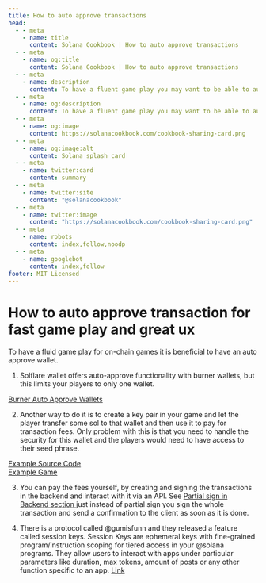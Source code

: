 ```yaml
---
title: How to auto approve transactions
head:
  - - meta
    - name: title
      content: Solana Cookbook | How to auto approve transactions
  - - meta
    - name: og:title
      content: Solana Cookbook | How to auto approve transactions
  - - meta
    - name: description
      content: To have a fluent game play you may want to be able to auto approve transactions
  - - meta
    - name: og:description
      content: To have a fluent game play you may want to be able to auto approve transactions
  - - meta
    - name: og:image
      content: https://solanacookbook.com/cookbook-sharing-card.png
  - - meta
    - name: og:image:alt
      content: Solana splash card
  - - meta
    - name: twitter:card
      content: summary
  - - meta
    - name: twitter:site
      content: "@solanacookbook"
  - - meta
    - name: twitter:image
      content: "https://solanacookbook.com/cookbook-sharing-card.png"
  - - meta
    - name: robots
      content: index,follow,noodp
  - - meta
    - name: googlebot
      content: index,follow
footer: MIT Licensed
---
```


# How to auto approve transaction for fast game play and great ux

To have a fluid game play for on-chain games it is beneficial to have an auto approve wallet. 

1. Solflare wallet offers auto-approve functionality with burner wallets, but this limits your players to only one wallet. 

[Burner Auto Approve Wallets](https://twitter.com/solflare_wallet/status/1625950688709644324)<br />

2. Another way to do it is to create a key pair in your game and let the player transfer some sol to that wallet and then use it to pay for transaction fees. Only problem with this is that you need to handle the security for this wallet and the players would need to have access to their seed phrase. 

[Example Source Code](https://github.com/Woody4618/SolPlay_Unity_SDK/blob/main/Assets/SolPlay/Scripts/Services/WalletHolderService.cs)<br />
[Example Game](https://solplay.de/SolHunter/index.html)<br />

3. You can pay the fees yourself, by creating and signing the transactions in the backend and interact with it via an API. See 
<a href="partial-sign-in-backend">Partial sign in Backend section </a> 
just instead of partial sign you sign the whole transaction and send a confirmation to the client as soon as it is done. 

4. There is a protocol called @gumisfunn and they released a feature called session keys. Session Keys are ephemeral keys with fine-grained program/instruction scoping for tiered access in your @solana programs.
They allow users to interact with apps under particular parameters like duration, max tokens, amount of posts or any other function specific to an app.
[Link](https://twitter.com/gumisfunn/status/1642898237395972097?s=20)
